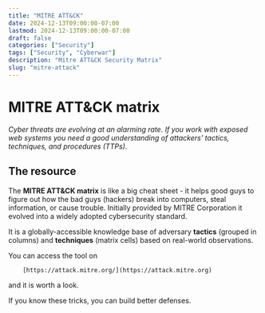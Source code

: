 ```yaml
---
title: "MITRE ATT&CK"
date: 2024-12-13T09:00:00-07:00
lastmod: 2024-12-13T09:00:00-07:00
draft: false
categories: ["Security"]
tags: ["Security", "Cyberwar"]
description: "Mitre ATT&CK Security Matrix"
slug: "mitre-attack"
---
```


# MITRE ATT&CK matrix

*Cyber threats are evolving at an alarming rate. If you work with exposed web systems you need a good understanding of attackers’ tactics, techniques, and procedures (TTPs).*

## The resource

The **MITRE ATT&CK matrix** is like a big cheat sheet - it helps good guys to figure out how the bad guys (hackers) break into computers, steal information, or cause trouble. Initially provided by MITRE Corporation it evolved into a widely adopted cybersecurity standard.

It is a globally-accessible knowledge base of adversary **tactics** (grouped in columns) and **techniques** (matrix cells) based on real-world observations.

You can access the tool on

        [https://attack.mitre.org/](https://attack.mitre.org)

and it is worth a look.

If you know these tricks, you can build better defenses.